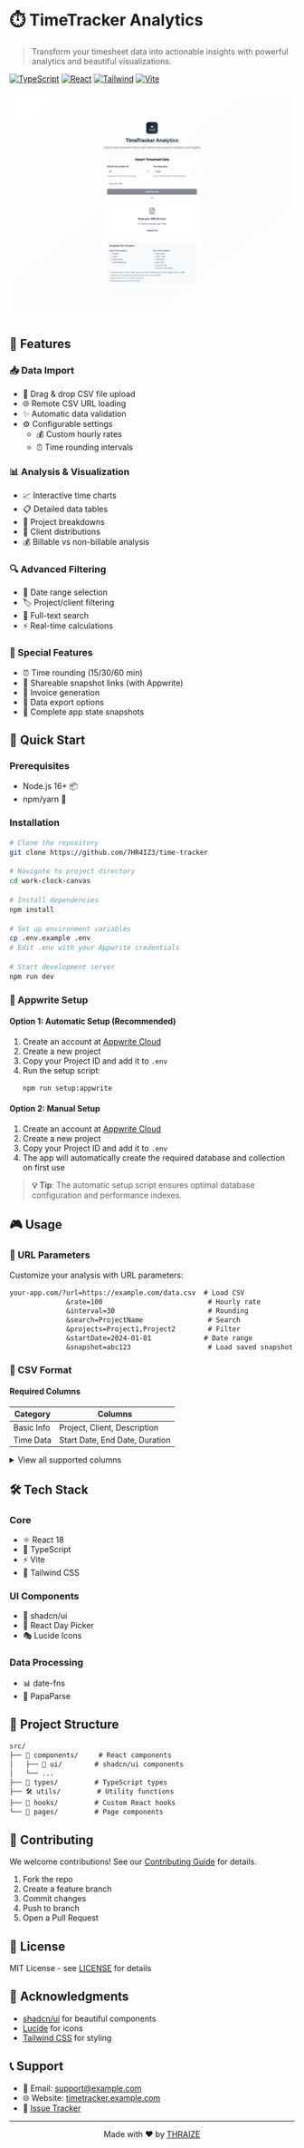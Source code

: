 # ⏱️ TimeTracker Analytics

> Transform your timesheet data into actionable insights with powerful analytics and beautiful visualizations.

[![TypeScript](https://img.shields.io/badge/TypeScript-007ACC?style=for-the-badge&logo=typescript&logoColor=white)](https://www.typescriptlang.org/)
[![React](https://img.shields.io/badge/React-20232A?style=for-the-badge&logo=react&logoColor=61DAFB)](https://reactjs.org/)
[![Tailwind](https://img.shields.io/badge/Tailwind_CSS-38B2AC?style=for-the-badge&logo=tailwind-css&logoColor=white)](https://tailwindcss.com/)
[![Vite](https://img.shields.io/badge/Vite-646CFF?style=for-the-badge&logo=vite&logoColor=white)](https://vitejs.dev/)

![Demo Screenshot](public/assets/screenshot.png)

## 🌟 Features

### 📥 Data Import

- 📁 Drag & drop CSV file upload
- 🌐 Remote CSV URL loading
- ✨ Automatic data validation
- ⚙️ Configurable settings
  - 💰 Custom hourly rates
  - ⏰ Time rounding intervals

### 📊 Analysis & Visualization

- 📈 Interactive time charts
- 📋 Detailed data tables
- 💼 Project breakdowns
- 👥 Client distributions
- 💰 Billable vs non-billable analysis

### 🔍 Advanced Filtering

- 📅 Date range selection
- 🏷️ Project/client filtering
- 🔎 Full-text search
- ⚡ Real-time calculations

### 💫 Special Features

- ⏰ Time rounding (15/30/60 min)
- 🔗 Shareable snapshot links (with Appwrite)
- 📄 Invoice generation
- 💾 Data export options
- 📸 Complete app state snapshots

## 🚀 Quick Start

### Prerequisites

- Node.js 16+ 📦
- npm/yarn 🔧

### Installation

```bash
# Clone the repository
git clone https://github.com/7HR4IZ3/time-tracker

# Navigate to project directory
cd work-clock-canvas

# Install dependencies
npm install

# Set up environment variables
cp .env.example .env
# Edit .env with your Appwrite credentials

# Start development server
npm run dev
```

### 🔧 Appwrite Setup

#### Option 1: Automatic Setup (Recommended)
1. Create an account at [Appwrite Cloud](https://cloud.appwrite.io)
2. Create a new project
3. Copy your Project ID and add it to `.env`
4. Run the setup script:
   ```bash
   npm run setup:appwrite
   ```

#### Option 2: Manual Setup
1. Create an account at [Appwrite Cloud](https://cloud.appwrite.io)
2. Create a new project
3. Copy your Project ID and add it to `.env`
4. The app will automatically create the required database and collection on first use

> **💡 Tip**: The automatic setup script ensures optimal database configuration and performance indexes.

## 🎮 Usage

### 🔗 URL Parameters

Customize your analysis with URL parameters:

```
your-app.com/?url=https://example.com/data.csv  # Load CSV
              &rate=100                          # Hourly rate
              &interval=30                       # Rounding
              &search=ProjectName                # Search
              &projects=Project1,Project2        # Filter
              &startDate=2024-01-01             # Date range
              &snapshot=abc123                   # Load saved snapshot
```

### 📝 CSV Format

#### Required Columns

| Category   | Columns                        |
| ---------- | ------------------------------ |
| Basic Info | Project, Client, Description   |
| Time Data  | Start Date, End Date, Duration |

<details>
<summary>View all supported columns</summary>

```plaintext
Required:
- Project
- Client
- Description
- Start Date (YYYY-MM-DD)
- Start Time (HH:mm:ss)
- End Date
- End Time
- Duration (h)
- Duration (decimal)

Optional:
- Task
- Tags
- Group
- User
- Email
- Billable Rate (USD)
- Billable Amount (USD)
```

</details>

## 🛠️ Tech Stack

### Core

- ⚛️ React 18
- 📘 TypeScript
- ⚡ Vite
- 🎨 Tailwind CSS

### UI Components

- 🎯 shadcn/ui
- 📅 React Day Picker
- 🎭 Lucide Icons

### Data Processing

- 📊 date-fns
- 📑 PapaParse

## 📂 Project Structure

```
src/
├── 📱 components/     # React components
│   ├── 🎨 ui/        # shadcn/ui components
│   └── ...
├── 📝 types/         # TypeScript types
├── 🛠️ utils/         # Utility functions
├── 🎣 hooks/         # Custom React hooks
└── 📄 pages/         # Page components
```

## 🤝 Contributing

We welcome contributions! See our [Contributing Guide](CONTRIBUTING.md) for details.

1. Fork the repo
2. Create a feature branch
3. Commit changes
4. Push to branch
5. Open a Pull Request

## 📝 License

MIT License - see [LICENSE](LICENSE) for details

## 🙏 Acknowledgments

- [shadcn/ui](https://ui.shadcn.com/) for beautiful components
- [Lucide](https://lucide.dev/) for icons
- [Tailwind CSS](https://tailwindcss.com/) for styling

## 📞 Support

- 📧 Email: support@example.com
- 🌐 Website: [timetracker.example.com](https://timetracker.example.com)
- 🐛 [Issue Tracker](https://github.com/7HR4IZ3/time-tracker/issues)

---

<p align="center">
  Made with ❤️ by <a href="https://github.com/7HR4IZ3">THRAIZE</a>
</p>
